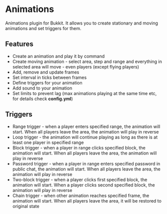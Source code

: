 # Animations

Animations plugin for Bukkit. It allows you to create stationary and moving animations and set triggers for them.

## Features

* Create an animation and play it by command
* Create moving animation - select area, step and range and everything in selected area will move - even players (except flying players)
* Add, remove and update frames
* Set interval in ticks between frames
* Define triggers for your animation
* Add sound to your animation
* Set limits to prevent lag (max animations playing at the same time etc, for details check **config.yml**)

## Triggers

* Range trigger - when a player enters specified range, the animation will start. When all players leave the area, the animation will play in reverse
* Loop trigger - the animation will continue playing as long as there is at least one player in specified range
* Block trigger - when a player in range clicks specified block, the animation will start. When all players leave the area, the animation will play in reverse
* Password trigger - when a player in range enters specified password in public chat, the animation will start. When all players leave the area, the animation will play in reverse
* Two-block trigger - when a player clicks first specified block, the animation will start. When a player clicks second specified block, the animation will play in reverse
* Chain trigger - when other animation reaches specified frame, the animation will start. When all players leave the area, it will be restored to original state
